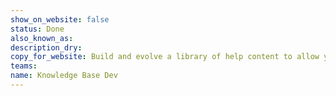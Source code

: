 ```yaml
---
show_on_website: false
status: Done
also_known_as: 
description_dry: 
copy_for_website: Build and evolve a library of help content to allow your team to get instant answers to common tech questions
teams: 
name: Knowledge Base Dev
---
```

